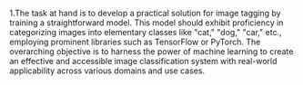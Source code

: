 1.The task at hand is to develop a practical solution for image tagging by training a straightforward model. This model should exhibit proficiency in categorizing images into elementary classes like "cat," "dog," "car," etc., employing prominent libraries such as TensorFlow or PyTorch. The overarching objective is to harness the power of machine learning to create an effective and accessible image classification system with real-world applicability across various domains and use cases. 
